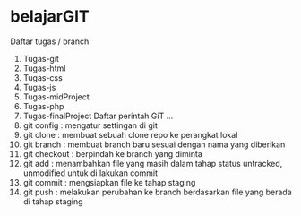 # belajarGIT

Daftar tugas / branch
1. Tugas-git
2. Tugas-html
3. Tugas-css
4. Tugas-js
5. Tugas-midProject
6. Tugas-php
7. Tugas-finalProject
Daftar perintah GiT
…
1. git config : mengatur settingan di git
2. git clone  : membuat sebuah clone repo ke perangkat lokal
3. git branch : membuat branch baru sesuai dengan nama yang diberikan
4. git checkout : berpindah ke branch yang diminta
5. git add    : menambahkan file yang masih dalam tahap status untracked, unmodified untuk di lakukan commit
6. git commit  : mengsiapkan file ke tahap staging
7. git push   : melakukan perubahan ke branch berdasarkan file yang berada di tahap staging

